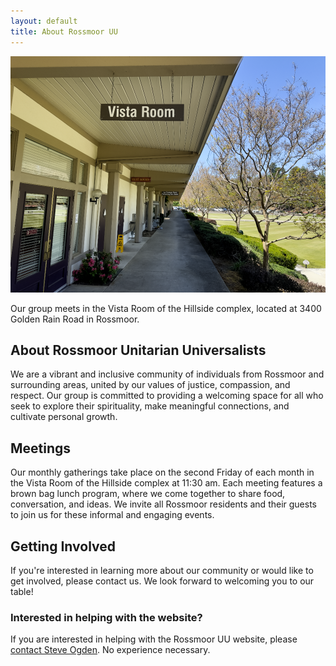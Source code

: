 ```yaml
---
layout: default
title: About Rossmoor UU
---
```

<p></p>
<section>
    <div class="container">
        <div class="row">
            <div class="col-4">
                <img src="assets/images/vista_room.png" class="img-fluid">
                <p>Our group meets in the Vista Room of the Hillside complex, located at 3400 Golden Rain Road in Rossmoor.</p>
            </div>
            <div class="col-8">
                <h2>About Rossmoor Unitarian Universalists</h2>
                <p>We are a vibrant and inclusive community of individuals from Rossmoor and surrounding areas, united by our values of justice, compassion, and respect. Our group is committed to providing a welcoming space for all who seek to explore their spirituality, make meaningful connections, and cultivate personal growth.</p>
                <h2>Meetings</h2>
                <p>Our monthly gatherings take place on the second Friday of each month in the Vista Room of the Hillside complex at 11:30 am. Each meeting features a brown bag lunch program, where we come together to share food, conversation, and ideas. We invite all Rossmoor residents and their guests to join us for these informal and engaging events.</p>
                <h2>Getting Involved</h2>
                <p>If you're interested in learning more about our community or would like to get involved, please contact us. We look forward to welcoming you to our table!</p>
                <script>
                    // Replace 'localhost' or your server IP address accordingly
                    const iframeSrc = "https://forms.rossmooruu.org/";
                    document.write('<iframe src="' + iframeSrc + '" style="width:100%;height:550px;border:none"></iframe>');
                </script>
                <h3>Interested in helping with the website?</h3>
                <p>If you are interested in helping with the Rossmoor UU website, please 
                <a href="mailto:steve@rossmooruu.org?subject=Website Volunteer">contact Steve Ogden</a>. No experience necessary.</p>
            </div>
        </div>
    </div>
</section>
